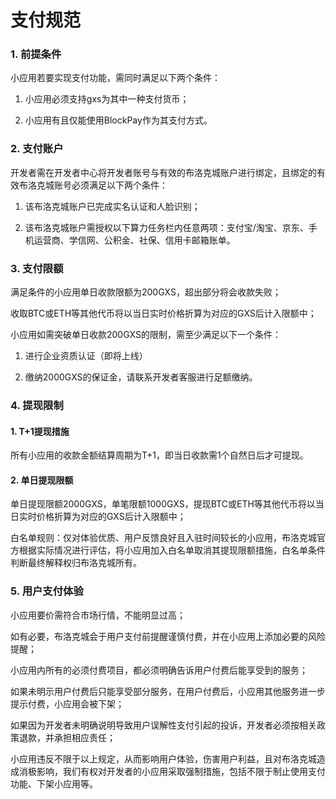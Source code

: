 # 支付规范

### 1. 前提条件

小应用若要实现支付功能，需同时满足以下两个条件：

1. 小应用必须支持gxs为其中一种支付货币；

2. 小应用有且仅能使用BlockPay作为其支付方式。

### 2. 支付账户

开发者需在开发者中心将开发者账号与有效的布洛克城账户进行绑定，且绑定的有效布洛克城账号必须满足以下两个条件：

1. 该布洛克城账户已完成实名认证和人脸识别；

2. 该布洛克城账户需授权以下算力任务栏内任意两项：支付宝/淘宝、京东、手机运营商、学信网、公积金、社保、信用卡邮箱账单。

### 3. 支付限额

满足条件的小应用单日收款限额为200GXS，超出部分将会收款失败；

收取BTC或ETH等其他代币将以当日实时价格折算为对应的GXS后计入限额中；

小应用如需突破单日收款200GXS的限制，需至少满足以下一个条件：

1. 进行企业资质认证（即将上线）

2. 缴纳2000GXS的保证金，请联系开发者客服进行足额缴纳。

### 4. 提现限制

#### 1. T+1提现措施

所有小应用的收款金额结算周期为T+1，即当日收款需1个自然日后才可提现。

#### 2. 单日提现限额

单日提现限额2000GXS，单笔限额1000GXS，提现BTC或ETH等其他代币将以当日实时价格折算为对应的GXS后计入限额中；

白名单规则：仅对体验优质、用户反馈良好且入驻时间较长的小应用，布洛克城官方根据实际情况进行评估，将小应用加入白名单取消其提现限额措施，白名单条件判断最终解释权归布洛克城所有。

### 5. 用户支付体验

小应用要价需符合市场行情，不能明显过高；

如有必要，布洛克城会于用户支付前提醒谨慎付费，并在小应用上添加必要的风险提醒；

小应用内所有的必须付费项目，都必须明确告诉用户付费后能享受到的服务；

如果未明示用户付费后只能享受部分服务，在用户付费后，小应用其他服务进一步提示付费，小应用会被下架；

如果因为开发者未明确说明导致用户误解性支付引起的投诉，开发者必须按相关政策退款，并承担相应责任；

小应用违反不限于以上规定，从而影响用户体验，伤害用户利益，且对布洛克城造成消极影响，我们有权对开发者的小应用采取强制措施，包括不限于制止使用支付功能、下架小应用等。
